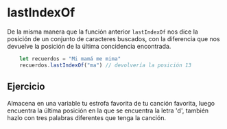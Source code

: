 # lastIndexOf

De la misma manera que la función anterior `lastIndexOf` nos dice la posición de un conjunto de caracteres buscados, con la diferencia que nos devuelve la posición de la última concidencia encontrada.

```js
    let recuerdos = "Mi mamá me mima"
    recuerdos.lastIndexOf("ma") // devolvería la posición 13
```

## Ejercicio

Almacena en una variable tu estrofa favorita de tu canción favorita, luego encuentra la última posición en la que se encuentra la letra 'd', también hazlo con tres palabras diferentes que tenga la canción.